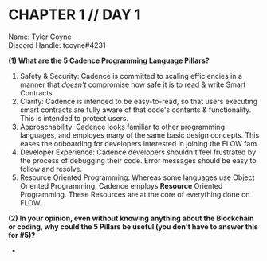 # CHAPTER 1 // DAY 1

Name: Tyler Coyne  
Discord Handle: tcoyne#4231

**(1) What are the 5 Cadence Programming Language Pillars?**

1. Safety & Security: Cadence is committed to scaling efficiencies in a manner that _doesn't_ compromise how safe it is to read & write Smart Contracts.
2. Clarity: Cadence is intended to be easy-to-read, so that users executing smart contracts are fully aware of that code's contents & functionality. This is intended to protect users.
3. Approachability: Cadence looks familiar to other programming languages, and employes many of the same basic design concepts. This eases the onboarding for developers interested in joining the FLOW fam.
4. Developer Experience: Cadence developers shouldn't feel frustrated by the process of debugging their code. Error messages should be easy to follow and resolve.
5. Resource Oriented Programming: Whereas some languages use Object Oriented Programming, Cadence employs **Resource** Oriented Programming. These Resources are at the core of everything done on FLOW.

**(2) In your opinion, even without knowing anything about the Blockchain or coding, why could the 5 Pillars be useful (you don't have to answer this for #5)?**

- 
